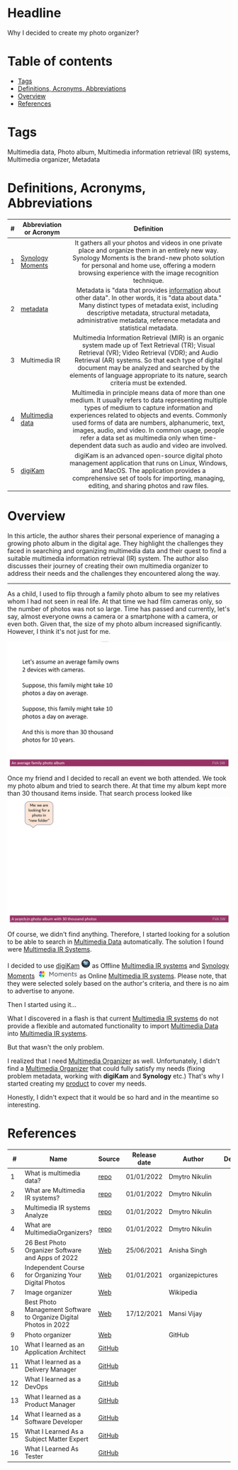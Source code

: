 # Headline

Why I decided to create my photo organizer?

# Table of contents

- [Tags](./WhyCreatedPhotoOrganizer_en.md#tags)
- [Definitions, Acronyms, Abbreviations](./WhyCreatedPhotoOrganizer_en.md#definitions-acronyms-abbreviations)
- [Overview](./WhyCreatedPhotoOrganizer_en.md#overview)
- [References](./WhyCreatedPhotoOrganizer_en.md#references)

# Tags

Multimedia data, Photo album, Multimedia information retrieval (IR) systems, Multimedia organizer, Metadata

# Definitions, Acronyms, Abbreviations

| # | Abbreviation or Acronym | Definition     |
| - | ------------------------|:--------------:|
| 1 | [Synology Moments](https://www.synology.com/en-global/dsm/feature/moments)|It gathers all your photos and videos in one private place and organize them in an entirely new way. Synology Moments is the brand-new photo solution for personal and home use, offering a modern browsing experience with the image recognition technique. |
| 2 | [metadata](https://en.wikipedia.org/wiki/Metadata)|Metadata is "data that provides [information](https://en.wikipedia.org/wiki/Information) about other data". In other words, it is "data about data." Many distinct types of metadata exist, including descriptive metadata, structural metadata, administrative metadata, reference metadata and statistical metadata. |
| 3 | Multimedia IR| Multimedia Information Retrieval (MIR) is an organic system made up of Text Retrieval (TR); Visual Retrieval (VR); Video Retrieval (VDR); and Audio Retrieval (AR) systems. So that each type of digital document may be analyzed and searched by the elements of language appropriate to its nature, search criteria must be extended.|
| 4 | [Multimedia data](https://link.springer.com/referenceworkentry/10.1007%2F978-0-387-39940-9_1008)| Multimedia in principle means data of more than one medium. It usually refers to data representing multiple types of medium to capture information and experiences related to objects and events. Commonly used forms of data are numbers, alphanumeric, text, images, audio, and video. In common usage, people refer a data set as multimedia only when time-dependent data such as audio and video are involved.|
| 5 | [digiKam](https://www.digikam.org/about/)|digiKam is an advanced open-source digital photo management application that runs on Linux, Windows, and MacOS. The application provides a comprehensive set of tools for importing, managing, editing, and sharing photos and raw files. |

# Overview

In this article, the author shares their personal experience of managing a growing photo album in the digital age.
They highlight the challenges they faced in searching and organizing multimedia data and their quest to find a suitable multimedia information retrieval (IR) system.
The author also discusses their journey of creating their own multimedia organizer to address their needs and the challenges they encountered along the way.

---

As a child, I used to flip through a family photo album to see my relatives whom I had not seen in real life.
At that time we had film cameras only, so the number of photos was not so large.
Time has passed and currently, let's say, almost everyone owns a camera or a smartphone with a camera, or even both.
Given that, the size of my photo album increased significantly. However, I think it's not just for me.

<img src="./Images/Anaveragefamilyphotoalbum.gif" alt="Anaveragefamilyphotoalbum.gif" />

Once my friend and I decided to recall an event we both attended. We took my photo album and tried to search there.
At that time my album kept more than 30 thousand items inside. That search process looked like
<img src="./Images/Asearchinphotoalbumwith30thousandphotos.gif" alt="Asearchinphotoalbumwith30thousandphotos.gif" />

Of course, we didn't find anything. Therefore, I started looking for a solution to be able to search in [Multimedia Data](./MultimediaData_en.md) automatically.
The solution I found were [Multimedia IR Systems](./MultimediaIRSystems_en.md).

I decided to use [digiKam](https://www.digikam.org/) <img src="./Images/digiKam.png" alt="digiKam.png" width="20" height="20"/> as Offline [Multimedia IR systems](./MultimediaIRSystems_en.md)
and [Synology Moments](https://www.synology.com/en-global/dsm/feature/moments) <img src="./Images/SynologyMoments.png" alt="SynologyMoments.png" height="20" /> as Online [Multimedia IR systems](./MultimediaIRSystems_en.md).
Please note, that they were selected solely based on the author's criteria, and there is no aim to advertise to anyone.

Then I started using it...

What I discovered in a flash is that current [Multimedia IR systems](./MultimediaIRSystems_en.md) do not provide a flexible and automated functionality to import [Multimedia Data](./MultimediaData_en.md) into [Multimedia IR systems](./MultimediaIRSystems_en.md).

But that wasn't the only problem.

I realized that I need [Multimedia Organizer](./MultimediaOrganizers_en.md) as well.
Unfortunately, I didn't find a [Multimedia Organizer](./MultimediaOrganizers_en.md) that could fully satisfy my needs (fixing problem metadata, working with **digiKam** and **Synology** etc.)
That's why I started creating my [product](https://github.com/dimanikulin/fva) to cover my needs.

Honestly, I didn't expect that it would be so hard and in the meantime so interesting.

# References

| # | Name                 | Source                | Release date           |  Author                 | Description   |
| - | ---------------------|---------------------- |----------------------- | ----------------------- |:-------------:|
| 1 | What is multimedia data?|[repo](./MultimediaData_en.md)| 01/01/2022            | Dmytro Nikulin |  |
| 2 | What are Multimedia IR systems?|[repo](./MultimediaIRSystems_en.md)|01/01/2022 | Dmytro Nikulin |  |
| 3 | Multimedia IR systems Analyze|[repo](./MultimediaIRSystemsAnalyze_en.md)|01/01/2022| Dmytro Nikulin |  |
| 4 | What are MultimediaOrganizers?|[repo](./MultimediaOrganizers_en.md)|01/01/2022 | Dmytro Nikulin | |
| 5 | 26 Best Photo Organizer Software and Apps of 2022 |[Web](https://www.pixpa.com/blog/photo-organiser)| 25/06/2021    | Anisha Singh   | |
| 6 | Independent Course for Organizing Your Digital Photos |[Web](https://www.organizepictures.com/organize-digital-photos-course)| 01/01/2021 | organizepictures | |
| 7 | Image organizer      |[Web](https://en.wikipedia.org/wiki/Image_organizer)|  | Wikipedia      | |
| 8 | Best Photo Management Software to Organize Digital Photos in 2022 |[Web](https://wethegeek.com/best-photo-management-software-organize-photos/)| 17/12/2021 | Mansi Vijay ||
| 9 | Photo organizer |[Web](https://github.com/topics/photo-organizer)| | GitHub ||
| 10| What I learned as an Application Architect |[GitHub](./WhatILearnedAsAppArchitect_en.md) | | | |
| 11| What I learned as a Delivery Manager |[GitHub](./WhatILearnedAsDeliveryManager_en) | | | |
| 12| What I learned as a DevOps |[GitHub](./WhatILearnedAsDevOps_en.md) | | | |
| 13| What I learned as a Product Manager |[GitHub](./WhatILearnedAsProductManager_en.md) | | | |
| 14| What I learned as a Software Developer |[GitHub](./WhatILearnedAsSoftwareDeveloper_en.md) | | | |
| 15| What I Learned As a Subject Matter Expert |[GitHub](./WhatILearnedAsSubjectMatterExpert_en.md) | | | |
| 16| What I Learned As Tester |[GitHub](./WhatILearnedAsTester_en.md) | | | |
